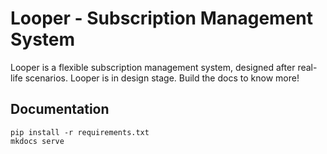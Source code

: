# Looper - Subscription Management System

Looper is a flexible subscription management system, designed after real-life scenarios. Looper is
in design stage. Build the docs to know more!

## Documentation

```
pip install -r requirements.txt
mkdocs serve
```
